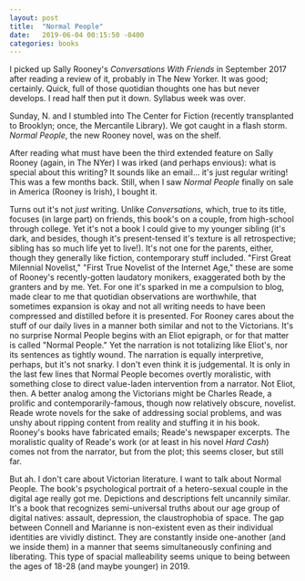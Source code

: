 ```yaml
---
layout: post
title:  "Normal People"
date:   2019-06-04 00:15:50 -0400
categories: books
---
```

I picked up Sally Rooney's *Conversations With Friends* in September 2017 after reading a review of it, probably in The New Yorker.
It was good; certainly. Quick, full of those quotidian thoughts one has but never develops. I read half then put it down. Syllabus week was over.

Sunday, N. and I stumbled into The Center for Fiction (recently transplanted to Brooklyn; once, the Mercantile Library). We got caught in a flash storm. *Normal People*, the new Rooney novel, was on the shelf.

After reading what must have been the third extended feature on Sally Rooney (again, in The NYer) I was irked (and perhaps envious): what is special about this writing? It sounds like an email... it's just regular writing! This was a few months back. Still, when I saw *Normal People* finally on sale in America (Rooney is Irish), I bought it.

Turns out it's not *just* writing. Unlike *Conversations,* which, true to its title, focuses (in large part) on friends, this book's on a couple, from high-school through college. Yet it's not a book I could give to my younger sibling (it's dark, and besides, though it's present-tensed it's texture is all retrospective; sibling has so much life yet to live!). It's not one for the parents, either, though they generally like fiction, contemporary stuff included. "First Great Milennial Novelist," "First True Novelist of the Internet Age," these are some of Rooney's recently-gotten laudatory monikers, exaggerated both by the granters and by me. Yet. For one it's sparked in me a compulsion to blog, made clear to me that quotidian observations are worthwhile, that sometimes expansion is okay and not all writing needs to have been compressed and distilled before it is presented. For Rooney cares about the stuff of our daily lives in a manner both similar and not to the Victorians. It's no surprise Normal People begins with an Eliot epigraph, or for that matter is called "Normal People." Yet the narration is not totalizing like Eliot's, nor its sentences as tightly wound. The narration is equally interpretive, perhaps, but it's not snarky. I don't even think it is judgemental. It is only in the last few lines that Normal People becomes overtly moralistic, with something close to direct value-laden intervention from a narrator. Not Eliot, then. A better analog among the Victorians might be Charles Reade, a prolific and contemporarily-famous, though now relatively obscure, novelist. Reade wrote novels for the sake of addressing social problems, and was unshy about ripping content from reality and stuffing it in his book. Rooney's books have fabricated emails; Reade's newspaper excerpts. The moralistic quality of Reade's work (or at least in his novel *Hard Cash*) comes not from the narrator, but from the plot; this seems closer, but still far.

But ah. I don't care about Victorian literature. I want to talk about Normal People. The book's psychological portrait of a hetero-sexual couple in the digital age really got me. Depictions and descriptions felt uncannily similar. It's a book that recognizes semi-universal truths about our age group of digital natives: assault, depression, the claustrophobia of space. The gap between Connell and Marianne is non-existent even as their individual identities are vividly distinct. They are constantly inside one-another (and we inside them) in a manner that seems simultaneously confining and liberating. This type of spacial malleability seems unique to being between the ages of 18-28 (and maybe younger) in 2019.
